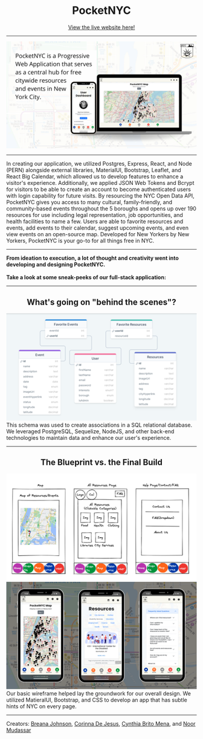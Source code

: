 <h1 align="center"> PocketNYC </h1>

<div align="center">    
    <a href='https://pocketnyc.onrender.com/'>View the live website here!</a> 
</div>
<hr/>
<img src='public/PocketNYCDemo.png' alt='PocketNYC Demo Image' /> 
<hr/>

In creating our application, we utilized Postgres, Express, React, and Node (PERN) alongside external libraries, MaterialUI, Bootstrap, Leaflet, and React Big Calendar, which allowed us to develop features to enhance a visitor's experience. Additionally, we applied JSON Web Tokens and Bcrypt for visitors to be able to create an account to become authenticated users with login capability for future visits. By resourcing the NYC Open Data API, PocketNYC gives you access to many cultural, family-friendly, and community-based events throughout the 5 boroughs and opens up over 190 resources for use including legal representation, job opportunities, and health facilities to name a few. Users are able to favorite resources and events, add events to their calendar, suggest upcoming events, and even view events on an open-source map. Developed for New Yorkers by New Yorkers, PocketNYC is your go-to for all things free in NYC.

<hr/>

<b>From ideation to execution, a lot of thought and creativity went into developing and designing PocketNYC.
<br/>
<br/>
Take a look at some sneak-peeks of our full-stack application:</b>
<hr/>
<h2 align="center">What's going on "behind the scenes"?</h2>

<img src='public/Schema.png' alt='PocketNYC Schema'/>
<br>
This schema was used to create associations in a SQL relational database. We leveraged PostgreSQL, Sequelize, NodeJS, and other back-end technologies to maintain data and enhance our user's experience. 
<br/>
<hr/>

<h2 align="center">The Blueprint vs. the Final Build</h2>
<img src='public/Wireframe-sample-PNYC.png' alt='PocketNYC WireFrame' />
<img src='public/PNYC-screenshot.png' alt='PocketNYC Screenshots'/>
Our basic wireframe helped lay the groundwork for our overall design. We utilized MatieralUI, Bootstrap, and CSS to develop an app that has subtle hints of NYC on every page. 
<hr/>



Creators: [Breana Johnson](https://www.linkedin.com/in/breanaj/), [Corinna De Jesus](https://www.linkedin.com/in/corinnadejesus/), [Cynthia Brito Mena](https://www.linkedin.com/in/cynthiabritomena/), and [Noor Mudassar](https://www.linkedin.com/in/noormudassar/)
